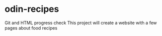 # odin-recipes

Git and HTML progress check
This project will create a website with a few pages about food recipes